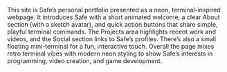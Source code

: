 This site is Safe’s personal portfolio presented as a neon, terminal-inspired webpage. It introduces Safe with a short animated welcome, a clear About section (with a sketch avatar), and quick action buttons that share simple, playful terminal commands. The Projects area highlights recent work and videos, and the Social section links to Safe’s profiles. There’s also a small floating mini-terminal for a fun, interactive touch. Overall the page mixes retro terminal vibes with modern neon styling to show Safe’s interests in programming, video creation, and game development.
